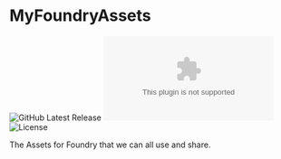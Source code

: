 # MyFoundryAssets
![GitHub Latest Release](https://img.shields.io/github/release/unrealkakeman89/my-foundry-assets?style=flat-square)
![GitHub Downloads Latest](https://img.shields.io/github/downloads/unrealkakeman89/my-foundry-assets/latest/my-foundry-assets.zip?style=flat-square)
![License](https://img.shields.io/github/license/unrealkakeman89/my-foundry-assets?style=flat-square)

The Assets for Foundry that we can all use and share.
